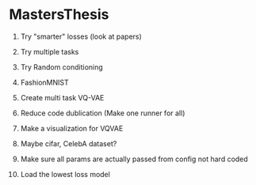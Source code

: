 # MastersThesis

1. Try "smarter" losses (look at papers)

2. Try multiple tasks

3. Try Random conditioning

3. FashionMNIST

5. Create multi task VQ-VAE

6. Reduce code dublication (Make one runner for all)

7. Make a visualization for VQVAE

8. Maybe cifar, CelebA dataset?

9. Make sure all params are actually passed from config not hard coded

10. Load the lowest loss model